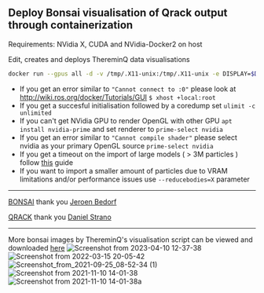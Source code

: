 ## Deploy Bonsai visualisation of Qrack output through containerization


Requirements: NVidia X, CUDA and NVidia-Docker2 on host 
<br>

Edit, creates and deploys ThereminQ data visualisations
```bash
docker run --gpus all -d -v /tmp/.X11-unix:/tmp/.X11-unix -e DISPLAY=$DISPLAY -p 6080:6080 -v /run/user/1000/gdm/Xauthority:/root/.Xauthority -h $HOSTNAME twobombs/thereminq-bonsai 
````

- If you get an error similar to `"Cannot connect to :0"` please look at http://wiki.ros.org/docker/Tutorials/GUI `$ xhost +local:root`
- If you get a succesful initialisation followed by a coredump set `ulimit -c unlimited` 
- If you can't get NVidia GPU to render OpenGL with other GPU `apt install nvidia-prime` and set renderer to `prime-select nvidia`
- If you get an error similar to `"Cannot compile shader"` please select nvidia as your primary OpenGL source `prime-select nvidia`
- If you get a timeout on the import of large models ( > 3M particles ) follow [this](https://nvidia.custhelp.com/app/answers/detail/a_id/3029/~/using-cuda-and-x) guide
- If you want to import a smaller amount of particles due to VRAM limitations and/or performance issues use `--reducebodies=X` parameter

-----------

[BONSAI](https://github.com/treecode/Bonsai) thank you [Jeroen Bedorf](https://github.com/jbedorf)

[QRACK](https://github.com/vm6502q/qrack) thank you [Daniel Strano](https://github.com/WrathfulSpatula)

-----------

More bonsai images by ThereminQ's visualisation script can be viewed and downloaded [here](https://github.com/twobombs/thereminq-graphs)
![Screenshot from 2023-04-10 12-37-38](https://user-images.githubusercontent.com/12692227/230887892-1490ddb4-959c-45bb-98ac-28fe682f92a9.png)
![Screenshot from 2022-03-15 20-05-42](https://user-images.githubusercontent.com/12692227/158462197-9ed0bb66-cb50-4507-a4aa-58a001141386.png)
![Screenshot_from_2021-09-25_08-52-34 (1)](https://user-images.githubusercontent.com/12692227/134770011-8db48546-4853-4735-a980-cfc866d1786f.png)
![Screenshot from 2021-11-10 14-01-38](https://user-images.githubusercontent.com/12692227/141146591-1f7a8684-bdab-4b43-92d0-0f262d44a5d8.png)
![Screenshot from 2021-11-10 14-01-38a](https://user-images.githubusercontent.com/12692227/141675948-cd953c5b-5bdc-4e67-82bd-649530596788.png)
